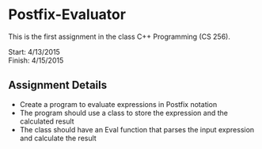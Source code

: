 # Postfix-Evaluator

This is the first assignment in the class C++ Programming (CS 256).

Start: 4/13/2015<br>
Finish: 4/15/2015

Assignment Details
------------------
- Create a program to evaluate expressions in Postfix notation
- The program should use a class to store the expression and the calculated result
- The class should have an Eval function that parses the input expression and calculate the result
